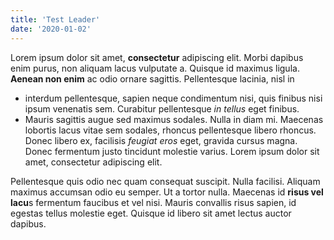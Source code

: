 ```yaml
---
title: 'Test Leader'
date: '2020-01-02'
---
```


Lorem ipsum dolor sit amet, **consectetur** adipiscing elit. Morbi dapibus enim purus, non aliquam lacus vulputate a. Quisque id maximus ligula. **Aenean non enim** ac odio ornare sagittis. Pellentesque lacinia, nisl in 

- interdum pellentesque, sapien neque condimentum nisi, quis finibus nisi ipsum venenatis sem. Curabitur pellentesque _in tellus_ eget finibus. 
- Mauris sagittis augue sed maximus sodales. Nulla in diam mi. Maecenas lobortis lacus vitae sem sodales, rhoncus pellentesque libero rhoncus. Donec libero ex, facilisis _feugiat eros_ eget, gravida cursus magna. Donec fermentum justo tincidunt molestie varius. Lorem ipsum dolor sit amet, consectetur adipiscing elit.

Pellentesque quis odio nec quam consequat suscipit. Nulla facilisi. Aliquam maximus accumsan odio eu semper. Ut a tortor nulla. Maecenas id **risus vel lacu**s fermentum faucibus et vel nisi. Mauris convallis risus sapien, id egestas tellus molestie eget. Quisque id libero sit amet lectus auctor dapibus.